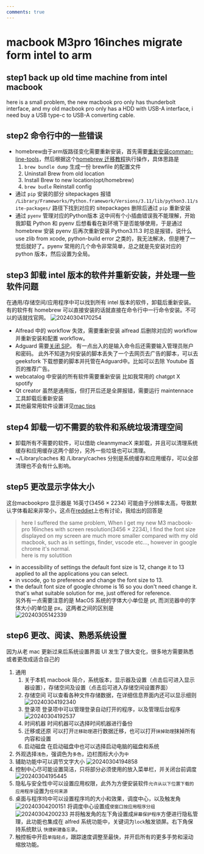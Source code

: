 ```yaml
---
comments: true
---
```


# macbook M3pro 16inches migrate form intel to arm
## step1 back up old time machine from intel macbook
here is a small problem, the new macbook pro only has thunderbolt interface, and my old macbook pro only has a HDD with USB-A interface, i need buy a USB type-c to USB-A converting cable.  
## step2 命令行中的一些错误
* homebrew由于arm版路径变化需要重新安装，首先需要[重新安装comman-line-tools](https://sleele.com/2019/08/11/command-line-tools/)，然后根据这个[homebrew 迁移教程](https://aheadcreative.co.uk/articles/move-homebrew-to-arm-mac-from-an-intel-mac/)执行操作，具体思路是  
    1. `brew bundle dump` 生成一份 brewfile 的配置文件
    2. Uninstall Brew from old location
    3. Install Brew to new location(opt/homebrew)
    4. `brew budle` Reinstall config
* 通过 `pip` 安装的部分 sitepackages 报错
    `/Library/Frameworks/Python.framework/Versions/3.11/lib/python3.11/site-packages/` 路径下找到对应的 sitepackages 删除后通过 `pip` 重新安装
*  通过 `pyenv` 管理对应的Python版本
    这中间有个小插曲错误我不能理解，开始我卸载 Python 和 pyenv 后想看看在新环境下是否能够使用，于是通过 homebrew 安装 pyenv 后再次重新安装 Python3.11.3 时总是报错，说什么 use zlib from xcode, python-build error 之类的，我无法解决，但是睡了一觉后就好了。pyenv 常用的几个命令非常简单，总之就是先安装对应的 python 版本，然后设置为全局。
## step3 卸载 intel 版本的软件并重新安装，并处理一些软件问题
在通用/存储空间/应用程序中可以找到所有 intel 版本的软件，卸载后重新安装。 有的软件有 homebrew 可以直接安装的话就直接在命令行中一行命令安装。不可以的话就找官网。 
![20240304170254](https://s2.loli.net/2024/03/04/bAevLSmpWoNEqz8.png)

* Alfread 中的 workflow 失效，需要重新安装 alfread 后删除对应的 workflow 并重新安装和配置 workflow。
* Adguard 需要[关闭 SIP](https://developer.apple.com/documentation/security/disabling_and_enabling_system_integrity_protection)。 有一点出入的是输入命令后还需要输入管理员账户和密码。 此外不知道为何安装的脚本丢失了一个去网页去广告的脚本，可以去 geeksfork 下载想要的脚本并托管在Adguard中。比如可以去除 Youtube 首页的推荐广告。
* webcatalog 中安装的所有软件需要重新安装 比如我常用的 chatgpt X spotify 
* Qt creator 虽然是通用版，但打开后还是全屏报错，需要运行 maintennace 工具卸载后重新安装
* 其他最常用软件设置详见[mac tips](./mactips.md)
## step4 卸载一切不需要的软件和系统垃圾清理空间
* 卸载所有不需要的软件，可以借助 cleanmymacX 来卸载，并且可以清理系统缓存和应用缓存这两个部分，另外一些垃圾也可以清理。
* ~/Library/caches 和 /Library/caches 分别是系统缓存和应用缓存，可以全部清理也不会有什么影响。

## step5 更改显示字体大小
这台macbookpro 显示器是 16英寸(3456 × 2234) 可能由于分辨率太高，导致默认字体看起来非常小，这点在[reddiet](https://www.reddit.com/r/macbookpro/comments/quz1qt/text_size_is_a_bit_too_small_on_my_16_inch/)上也有讨论，我给出的回答是  
> here I suffered the same problem, When I get my new M3 macbook-pro 16inches with screen resolution(3456 × 2234), I find the font size displayed on my screen  are much more smaller compared with my old macbook, such as in settings, finder, vscode etc..., however in google chrome it's normal.  
here is my solutition

* in accessibility of settings the default font size is 12, change it to 13 applied to all the applications you can select.
* in vscode, go to preference and change the font size to 13.
* the default font size of google chrome is 16 so you don't need change it. that's what suitable solution for me, just offered for reference.  
另外有一点需要注意的是 MacOS 系统的字体大小单位是 pt, 而浏览器中的字体大小的单位是 px。这两者之间的区别是  
![20240305142339](https://s2.loli.net/2024/03/05/wphzTC3t7MXUZ2W.png)

## step6 更改、阅读、熟悉系统设置  
因为从老 mac 更新过来后系统设置界面 UI 发生了很大变化，很多地方需要熟悉或者更改成适合自己的  

1. 通用
    1. 关于本机
        macbook 简介，系统版本，显示器及设置（点击后可进入显示器设置），存储空间及设置（点击后可进入存储空间设置界面）
    2. 存储空间
        可以查看各种文件存储数据，在详细信息界面内还可以显示细则
        ![20240304192340](https://s2.loli.net/2024/03/04/GBWFQw6ApqDM5TJ.png)  
    3. 登录项
        登录项中可以管理登录自动打开的程序，以及管理后台程序
        ![20240304192537](https://s2.loli.net/2024/03/04/wWz8pTHiYueJgQ1.png)
    4. 时间机器
        时间机器可以选择时间机器进行备份
    5. 迁移或还原
        可以打开`迁移助理`进行数据迁移，也可以打开`抹掉助理`抹掉所有内容和设置
    6. 启动磁盘
        在启动磁盘中也可以选择启动电脑的磁盘和系统
2. 外观选择`浅色`，强调色为`多色`，边栏图标大小为`中`
3. 辅助功能中可以调节文字大小
    ![20240304194858](https://s2.loli.net/2024/03/04/Gn84oLmYdTNCeh9.png)
4. 控制中心尽可能设置简洁，只将部分必须使用的放入菜单栏，并关闭台前调度
    ![20240304195445](https://s2.loli.net/2024/03/04/w2USiOok8lGYcpb.png)
5. 隐私与安全性中可以设置应用权限，此外为方便安装软件`允许从以下位置下载的应用程序`设置为`任何来源`
6. 桌面与程序坞中可以设置程序坞的大小和效果，调度中心，以及触发角
    ![20240304200151](https://s2.loli.net/2024/03/04/fTt6hyFSgzwQq5D.png)
    将调度中心设置成`使窗口按应用程序分组`
    ![20240304200233](https://s2.loli.net/2024/03/04/JrDSozReM3PbAEq.png)
    并将触发角的左下角设置成`屏幕保护程序`方便进行隐私管理，此功能也集成在 alfred 系统功能中，关键词为`lock`触发锁屏。右下角保持系统默认 `快捷新建备忘录`。
7. 触控板中开启`单指轻点`，跟踪速度调整至最快，并开启所有的更多手势和滚动缩放功能。
